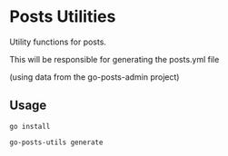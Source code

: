 Posts Utilities
===============

Utility functions for posts.

This will be responsible for generating the posts.yml file

(using data from the go-posts-admin project)



Usage
-----

    go install
    
    go-posts-utils generate